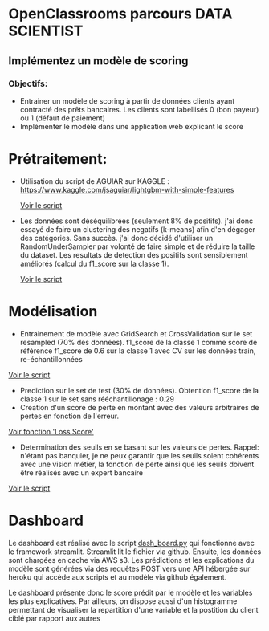 # OpenClassrooms parcours DATA SCIENTIST
## Implémentez un modèle de scoring

### Objectifs:
- Entrainer un modèle de scoring à partir de données clients ayant contracté des prêts bancaires. 
Les clients sont labellisés 0 (bon payeur) ou 1 (défaut de paiement)
- Implémenter le modèle dans une application web explicant le score

# Prétraitement:

- Utilisation du script de AGUIAR sur KAGGLE : https://www.kaggle.com/jsaguiar/lightgbm-with-simple-features

    [Voir le script](kaggle_kernel_raw.py)

- Les données sont déséquilibrées (seulement 8% de positifs). j'ai donc essayé de faire un clustering des negatifs
(k-means) afin d'en dégager des catégories. Sans succès. j'ai donc décidé d'utiliser un RandomUnderSampler 
par volonté de faire simple et de réduire la taille du dataset. Les resultats de detection des positifs sont 
sensiblement améliorés (calcul du f1_score sur la classe 1). 

    [Voir le script](target_balance.py)

# Modélisation

- Entrainement de modèle avec GridSearch et CrossValidation sur le set resampled (70% des données). 
f1_score de la classe 1 comme score de référence f1_score de 0.6 sur la classe 1 avec CV sur les données train, 
re-échantillonnées

[Voir le script](modeling.py)


- Prediction sur le set de test (30% de données). Obtention f1_score de la classe 1 sur le set sans rééchantillonage : 0.29
- Creation d'un score de perte en montant avec des valeurs arbitraires de pertes en fonction de l'erreur.

[Voir fonction 'Loss Score'](udf.py)

- Determination des seuils en se basant sur les valeurs de pertes. Rappel: n'étant pas banquier, je ne peux garantir que 
les seuils soient cohérents avec une vision métier, la fonction de perte ainsi que les seuils doivent être réalisés
avec un expert bancaire

[Voir le script](threshold.py)

# Dashboard

Le dashboard est réalisé avec le script [dash_board.py](dash_board.py) qui fonctionne avec le framework streamlit.
Streamlit lit le fichier via github. Ensuite, les données sont chargées en cache via AWS s3. Les prédictions et 
les explications du modèle sont générées via des requêtes POST vers une [API](app.py) hébergée sur heroku qui accède aux 
scripts et au modèle via github également.

Le dashboard présente donc le score prédit par le modèle et les variables les plus explicatives. 
Par ailleurs, on dispose aussi d'un histogramme permettant de visualiser la repartition d'une variable et la postition 
du client ciblé par rapport aux autres
